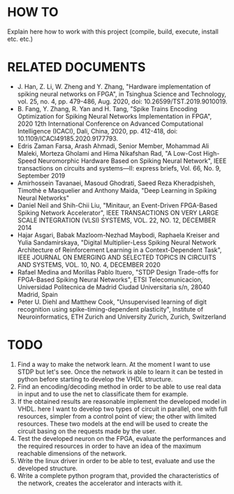 # HOW TO
Explain here how to work with this project (compile, build, execute, install etc. etc.)


# RELATED DOCUMENTS
- J. Han, Z. Li, W. Zheng and Y. Zhang, "Hardware implementation of spiking neural 
  networks on FPGA", in Tsinghua Science and Technology, vol. 25, no. 4, pp. 479-486, 
  Aug. 2020, doi: 10.26599/TST.2019.9010019.
- B. Fang, Y. Zhang, R. Yan and H. Tang, "Spike Trains Encoding Optimization for 
  Spiking Neural Networks Implementation in FPGA", 2020 12th International 
  Conference on Advanced Computational Intelligence (ICACI), Dali, China, 2020, 
  pp. 412-418, doi: 10.1109/ICACI49185.2020.9177793.
- Edris Zaman Farsa, Arash Ahmadi, Senior Member, Mohammad Ali Maleki, Morteza 
  Gholami and Hima Nikafshan Rad, "A Low-Cost High-Speed Neuromorphic Hardware 
  Based on Spiking Neural Network", IEEE transactions on circuits and systems—II: 
  express briefs, Vol. 66, No. 9, September 2019
- Amirhossein Tavanaei, Masoud Ghodrati, Saeed Reza Kheradpisheh, Timothè e Masquelier 
  and Anthony Maida, "Deep Learning in Spiking Neural Networks"
- Daniel Neil and Shih-Chii Liu, "Minitaur, an Event-Driven FPGA-Based 
  Spiking Network Accelerator", IEEE TRANSACTIONS ON VERY LARGE SCALE INTEGRATION 
  (VLSI) SYSTEMS, VOL. 22, NO. 12, DECEMBER 2014
- Hajar Asgari, Babak Mazloom-Nezhad Maybodi, Raphaela Kreiser and Yulia Sandamirskaya,
  "Digital Multiplier-Less Spiking Neural Network Architecture of Reinforcement 
  Learning in a Context-Dependent Task", IEEE JOURNAL ON EMERGING AND SELECTED TOPICS 
  IN CIRCUITS AND SYSTEMS, VOL. 10, NO. 4, DECEMBER 2020
- Rafael Medina and Morillas Pablo Ituero, "STDP Design Trade-offs for FPGA-Based 
  Spiking Neural Networks", ETSI Telecomunicacion, Universidad Politecnica de Madrid 
  Ciudad Universitaria s/n, 28040 Madrid, Spain
- Peter U. Diehl and Matthew Cook, "Unsupervised learning of digit recognition using 
  spike-timing-dependent plasticity", Institute of Neuroinformatics, ETH Zurich and 
  University Zurich, Zurich, Switzerland


# TODO
1) Find a way to make the network learn. At the moment I want to use STDP but let's
   see. Once the network is able to learn it can be tested in python before starting
   to develop the VHDL structure.
2) Find an encoding/decoding method in order to be able to use real data in input
   and to use the net to classificate them for example.
3) If the obtained results are reasonable implement the developed model in VHDL.
   here I want to develop two types of circuit in parallel, one with full resources,
   simpler from a control point of view; the other with limited resources. These
   two models at the end will be used to create the circuit basing on the requests
   made by the user.
4) Test the developed neuron on the FPGA, evaluate the performances and
   the required resources in order to have an idea of the maximum reachable
   dimensions of the network.
5) Write the linux driver in order to be able to test, evaluate and use the
   developed structure.
6) Write a complete python program that, provided the characteristics of
   the network, creates the accelerator and interacts with it.

